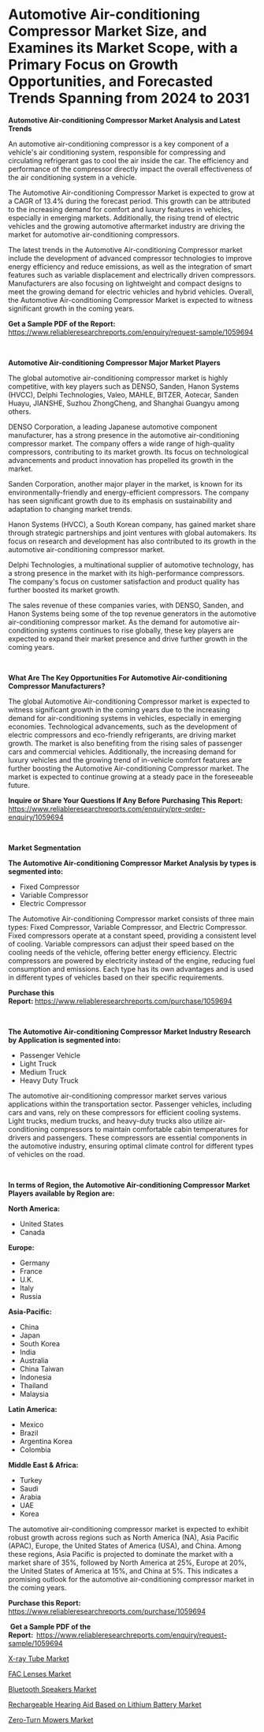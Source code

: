 <p><h1>Automotive Air-conditioning Compressor Market Size, and Examines its Market Scope, with a Primary Focus on Growth Opportunities, and Forecasted Trends Spanning from 2024 to 2031</h1></p><p><strong>Automotive Air-conditioning Compressor Market Analysis and Latest Trends</strong></p>
<p><p>An automotive air-conditioning compressor is a key component of a vehicle's air conditioning system, responsible for compressing and circulating refrigerant gas to cool the air inside the car. The efficiency and performance of the compressor directly impact the overall effectiveness of the air conditioning system in a vehicle.</p><p>The Automotive Air-conditioning Compressor Market is expected to grow at a CAGR of 13.4% during the forecast period. This growth can be attributed to the increasing demand for comfort and luxury features in vehicles, especially in emerging markets. Additionally, the rising trend of electric vehicles and the growing automotive aftermarket industry are driving the market for automotive air-conditioning compressors.</p><p>The latest trends in the Automotive Air-conditioning Compressor market include the development of advanced compressor technologies to improve energy efficiency and reduce emissions, as well as the integration of smart features such as variable displacement and electrically driven compressors. Manufacturers are also focusing on lightweight and compact designs to meet the growing demand for electric vehicles and hybrid vehicles. Overall, the Automotive Air-conditioning Compressor Market is expected to witness significant growth in the coming years.</p></p>
<p><strong>Get a Sample PDF of the Report:&nbsp;</strong> <a href="https://www.reliableresearchreports.com/enquiry/request-sample/1059694">https://www.reliableresearchreports.com/enquiry/request-sample/1059694</a></p>
<p>&nbsp;</p>
<p><strong>Automotive Air-conditioning Compressor Major Market Players</strong></p>
<p><p>The global automotive air-conditioning compressor market is highly competitive, with key players such as DENSO, Sanden, Hanon Systems (HVCC), Delphi Technologies, Valeo, MAHLE, BITZER, Aotecar, Sanden Huayu, JIANSHE, Suzhou ZhongCheng, and Shanghai Guangyu among others.</p><p>DENSO Corporation, a leading Japanese automotive component manufacturer, has a strong presence in the automotive air-conditioning compressor market. The company offers a wide range of high-quality compressors, contributing to its market growth. Its focus on technological advancements and product innovation has propelled its growth in the market.</p><p>Sanden Corporation, another major player in the market, is known for its environmentally-friendly and energy-efficient compressors. The company has seen significant growth due to its emphasis on sustainability and adaptation to changing market trends.</p><p>Hanon Systems (HVCC), a South Korean company, has gained market share through strategic partnerships and joint ventures with global automakers. Its focus on research and development has also contributed to its growth in the automotive air-conditioning compressor market.</p><p>Delphi Technologies, a multinational supplier of automotive technology, has a strong presence in the market with its high-performance compressors. The company's focus on customer satisfaction and product quality has further boosted its market growth.</p><p>The sales revenue of these companies varies, with DENSO, Sanden, and Hanon Systems being some of the top revenue generators in the automotive air-conditioning compressor market. As the demand for automotive air-conditioning systems continues to rise globally, these key players are expected to expand their market presence and drive further growth in the coming years.</p></p>
<p>&nbsp;</p>
<p><strong>What Are The Key Opportunities For Automotive Air-conditioning Compressor Manufacturers?</strong></p>
<p><p>The global Automotive Air-conditioning Compressor market is expected to witness significant growth in the coming years due to the increasing demand for air-conditioning systems in vehicles, especially in emerging economies. Technological advancements, such as the development of electric compressors and eco-friendly refrigerants, are driving market growth. The market is also benefiting from the rising sales of passenger cars and commercial vehicles. Additionally, the increasing demand for luxury vehicles and the growing trend of in-vehicle comfort features are further boosting the Automotive Air-conditioning Compressor market. The market is expected to continue growing at a steady pace in the foreseeable future.</p></p>
<p><strong>Inquire or Share Your Questions If Any Before Purchasing This Report:</strong> <a href="https://www.reliableresearchreports.com/enquiry/pre-order-enquiry/1059694">https://www.reliableresearchreports.com/enquiry/pre-order-enquiry/1059694</a></p>
<p>&nbsp;</p>
<p><strong>Market Segmentation</strong></p>
<p><strong>The Automotive Air-conditioning Compressor Market Analysis by types is segmented into:</strong></p>
<p><ul><li>Fixed Compressor</li><li>Variable Compressor</li><li>Electric Compressor</li></ul></p>
<p><p>The Automotive Air-conditioning Compressor market consists of three main types: Fixed Compressor, Variable Compressor, and Electric Compressor. Fixed compressors operate at a constant speed, providing a consistent level of cooling. Variable compressors can adjust their speed based on the cooling needs of the vehicle, offering better energy efficiency. Electric compressors are powered by electricity instead of the engine, reducing fuel consumption and emissions. Each type has its own advantages and is used in different types of vehicles based on their specific requirements.</p></p>
<p><strong>Purchase this Report:&nbsp;</strong><a href="https://www.reliableresearchreports.com/purchase/1059694">https://www.reliableresearchreports.com/purchase/1059694</a></p>
<p>&nbsp;</p>
<p><strong>The Automotive Air-conditioning Compressor Market Industry Research by Application is segmented into:</strong></p>
<p><ul><li>Passenger Vehicle</li><li>Light Truck</li><li>Medium Truck</li><li>Heavy Duty Truck</li></ul></p>
<p><p>The automotive air-conditioning compressor market serves various applications within the transportation sector. Passenger vehicles, including cars and vans, rely on these compressors for efficient cooling systems. Light trucks, medium trucks, and heavy-duty trucks also utilize air-conditioning compressors to maintain comfortable cabin temperatures for drivers and passengers. These compressors are essential components in the automotive industry, ensuring optimal climate control for different types of vehicles on the road.</p></p>
<p>&nbsp;</p>
<p><strong>In terms of Region, the Automotive Air-conditioning Compressor Market Players available by Region are:</strong></p>
<p>
    <p> <strong> North America: </strong>
        <ul>
            <li>United States</li>
            <li>Canada</li>
        </ul>
        </p> 
    <p> <strong> Europe: </strong>
        <ul>
            <li>Germany</li>
            <li>France</li>
            <li>U.K.</li>
            <li>Italy</li>
            <li>Russia</li>
        </ul>
        </p> 
    <p> <strong> Asia-Pacific: </strong>
        <ul>
            <li>China</li>
            <li>Japan</li>
            <li>South Korea</li>
            <li>India</li>
            <li>Australia</li>
            <li>China Taiwan</li>
            <li>Indonesia</li>
            <li>Thailand</li>
            <li>Malaysia</li>
        </ul>
        </p> 
    <p> <strong> Latin America: </strong>
        <ul>
            <li>Mexico</li>
            <li>Brazil</li>
            <li>Argentina Korea</li>
            <li>Colombia</li>
        </ul>
        </p> 
    <p> <strong> Middle East & Africa: </strong>
        <ul>
            <li>Turkey</li>
            <li>Saudi</li>
            <li>Arabia</li>
            <li>UAE</li>
            <li>Korea</li>
        </ul>
    </p>
    </p>
<p><p>The automotive air-conditioning compressor market is expected to exhibit robust growth across regions such as North America (NA), Asia Pacific (APAC), Europe, the United States of America (USA), and China. Among these regions, Asia Pacific is projected to dominate the market with a market share of 35%, followed by North America at 25%, Europe at 20%, the United States of America at 15%, and China at 5%. This indicates a promising outlook for the automotive air-conditioning compressor market in the coming years.</p></p>
<p><strong>Purchase this Report: </strong><a href="https://www.reliableresearchreports.com/purchase/1059694">https://www.reliableresearchreports.com/purchase/1059694</a></p>
<p>&nbsp;<strong>Get a Sample PDF of the Report:&nbsp;&nbsp;</strong><a href="https://www.reliableresearchreports.com/enquiry/request-sample/1059694">https://www.reliableresearchreports.com/enquiry/request-sample/1059694</a></p>
<p><strong></strong></p>
<p><p><a href="https://medium.com/@erickasauer/x-ray-tube-market-analysis-its-cagr-market-segmentation-and-global-industry-overview-03553a812380">X-ray Tube Market</a></p><p><a href="https://issuu.com/reportprime-2/docs/fac-lenses-market-size-2030.pptx">FAC Lenses Market</a></p><p><a href="https://github.com/tamvrosiya/Market-Research-Report-List-2/blob/main/bluetooth-speakers-market.md">Bluetooth Speakers Market</a></p><p><a href="https://issuu.com/reportprime-2/docs/rechargeable-hearing-aid-based-on-lithium-battery-">Rechargeable Hearing Aid Based on Lithium Battery Market</a></p><p><a href="https://medium.com/@erickasauer/zero-turn-mowers-market-size-and-market-trends-complete-industry-overview-2024-to-2031-0422b81d03c4">Zero-Turn Mowers Market</a></p></p>